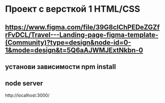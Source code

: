 # Проект с версткой 1 HTML/CSS

## https://www.figma.com/file/39G8cIChPEDeZGZfrFvDCL/Travel---Landing-page-figma-template-(Community)?type=design&node-id=0-1&mode=design&t=5Q6aAJWMJExtNkbn-0

## установи зависимости npm install

## node server
 http://localhost:3000/